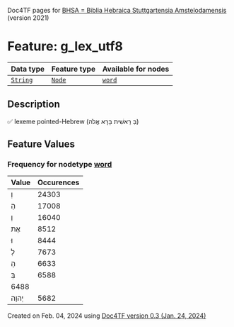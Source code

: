 Doc4TF pages for [BHSA = Biblia Hebraica Stuttgartensia Amstelodamensis](https://github.com/etcbc/BHSA/tree/master/tf) (version 2021)
# Feature: g_lex_utf8
Data type|Feature type|Available for nodes
---|---|---
[`String`](featurebydatatype.md#string)|[`Node`](featurebytype.md#node)| [`word`](featurebynodetype.md#word) 
## Description
✅ lexeme pointed-Hebrew (בְּ רֵאשִׁית בָּרָא אֱלֹה)
## Feature Values
### Frequency for nodetype [word](featurebynodetype.md#word)
Value|Occurences
---|---
וְ|24303
הַ|17008
וַ|16040
אֶת|8512
וּ|8444
לְ|7673
הָ|6633
בְּ|6588
|6488
יְהוָה|5682
 

Created on Feb. 04, 2024 using [Doc4TF  version 0.3 (Jan. 24, 2024)](https://github.com/tonyjurg/Doc4TF) 